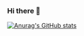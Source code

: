 ### Hi there 👋

[![Anurag's GitHub stats](https://github-readme-stats.vercel.app/api?username=TomerPardi)](https://github.com/anuraghazra/github-readme-stats)


<!--
**TomerPardi/TomerPardi** is a ✨ _special_ ✨ repository because its `README.md` (this file) appears on your GitHub profile.

Here are some ideas to get you started:

- 🔭 I’m currently working on ...
- 🌱 I’m currently learning ...
- 👯 I’m looking to collaborate on ...
- 🤔 I’m looking for help with ...
- 💬 Ask me about ...
- 📫 How to reach me: ...
- 😄 Pronouns: ...
- ⚡ Fun fact: ...
-->
